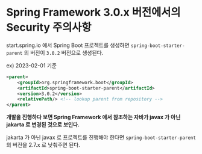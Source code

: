 # Spring Framework 3.0.x 버전에서의 Security 주의사항  

start.spring.io 에서 Spring Boot 프로젝트를 생성하면 ```spring-boot-starter-parent``` 의 버전이 ```3.0.2``` 버전으로 생성된다.

ex) 2023-02-01 기준

```xml
<parent>
    <groupId>org.springframework.boot</groupId>
    <artifactId>spring-boot-starter-parent</artifactId>
    <version>3.0.2</version>
    <relativePath/> <!-- lookup parent from repository -->
</parent>
```

**개발을 진행하다 보면 Spring Framework 에서 참조하는 자바가 javax 가 아닌 jakarta 로 변경된 것으로 보인다.**

jakarta 가 아닌 javax 로 프로젝트를 진행해야 한다면 ```spring-boot-starter-parent``` 의 버전을 2.7.x 로 낮춰주면 된다.